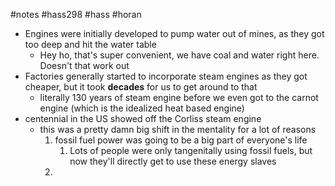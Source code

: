 #notes #hass298 #hass #horan


- Engines were initially developed to pump water out of mines, as they got too deep and hit the water table
	- Hey ho, that's super convenient, we have coal and water right here. Doesn't that work out
- Factories generally started to incorporate steam engines as they got cheaper, but it took **decades** for us to get around to that
	- literally 130 years of steam engine before we even got to the carnot engine (which is the idealized heat based engine)
- centennial in the US showed off the Corliss steam engine
	- this was a pretty damn big shift in the mentality for a lot of reasons
		1. fossil fuel power was going to be a big part of everyone's life
			1. Lots of people were only tangenitally using fossil fuels, but now they'll directly get to use these energy slaves
		2. 